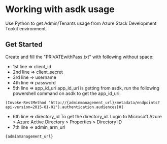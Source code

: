 # Working with asdk usage
Use Python to get Admin/Tenants usage from Azure Stack Development Tookit environment.
## Get Started
Create and fill the "PRIVATEwithPass.txt" with following without space:
* 1st line => client_id
* 2nd line => client_secret
* 3rd line => username
* 4th line => password
* 5th line => app_id_uri
app_id_uri is getting from asdk, run the following powershell command on asdk to get the app_id_uri.
```
(Invoke-RestMethod "http://{adminmanagement_url}/metadata/endpoints?api-version=2015-01-01").authentication.audiences[0]
```
* 6th line => directory_id
To get the directory_id. Login to Microsoft Azure > Azure Active Directory > Properties > Directory ID
* 7th line => admin_arm_url
```
{adminmanagement_url}
```
